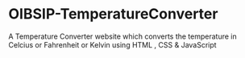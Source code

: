 # OIBSIP-TemperatureConverter
A Temperature Converter website which converts the temperature in Celcius or Fahrenheit or Kelvin using HTML , CSS &amp; JavaScript

